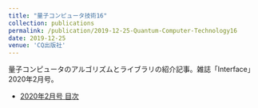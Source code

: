 ```yaml
---
title: "量子コンピュータ技術16"
collection: publications
permalink: /publication/2019-12-25-Quantum-Computer-Technology16
date: 2019-12-25
venue: 'CQ出版社'
---
```

量子コンピュータのアルゴリズムとライブラリの紹介記事。雑誌「Interface」2020年2月号。
 * [2020年2月号 目次](https://interface.cqpub.co.jp/magazine/202002/)